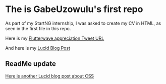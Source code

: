 # The is GabeUzowulu's first repo

As part of my StartNG internship, I was asked to create my CV in HTML, 
as seen in the first file in this repo.

Here is my [Flutterwave appreciation Tweet URL](https://twitter.com/GabeUzowulu/status/1164263798129250304)

And here is my [Lucid Blog Post](https://lucid.blog/gabrieluzowulu/post/1566616585)

## ReadMe update
 [Here is another Lucid blog post about CSS](https://lucid.blog/gabrieluzowulu/post/css-is-bae-3fa)
